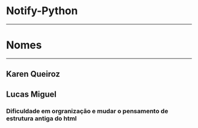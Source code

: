 # Notify-Python
---
# Nomes
---
## Karen Queiroz
## Lucas Miguel

### Dificuldade em orgranização e mudar o pensamento de estrutura antiga do html

